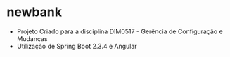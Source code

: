 # newbank

- Projeto Criado para a disciplina DIM0517 - Gerência de Configuração e Mudanças
- Utilização de Spring Boot 2.3.4 e Angular
